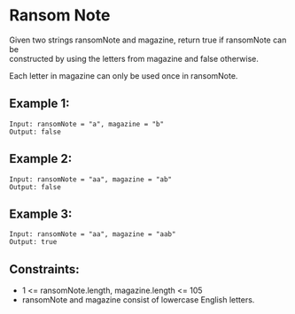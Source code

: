 # Ransom Note

Given two strings ransomNote and magazine, return true if ransomNote can be  
constructed by using the letters from magazine and false otherwise.

Each letter in magazine can only be used once in ransomNote.

 

## Example 1:

    Input: ransomNote = "a", magazine = "b"
    Output: false

## Example 2:

    Input: ransomNote = "aa", magazine = "ab"
    Output: false

## Example 3:

    Input: ransomNote = "aa", magazine = "aab"
    Output: true

 

## Constraints:

* 1 <= ransomNote.length, magazine.length <= 105
* ransomNote and magazine consist of lowercase English letters.

